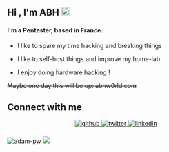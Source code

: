 ## <b>Hi , I'm ABH </b><img src="https://d16u9y6cg00afk.cloudfront.net/Genshin_Impact_Official_Chibi/966078.160.webp" style="width:20px"/></h1>

#### I'm a Pentester, based in France.

- I like to spare my time hacking and breaking things

- I like to self-host things and improve my home-lab

- I enjoy doing hardware hacking ! 

~~Maybe one day this will be up: abhw0rld.com~~

## Connect with me
<div align="center">
<a href="https://github.com/iamABH" target="_blank">
<img src=https://img.shields.io/badge/github-%2324292e.svg?&style=for-the-badge&logo=github&logoColor=white alt=github style="margin-bottom: 5px;" />
</a>
<a href="https://twitter.com/ABHsec" target="_blank">
<img src=https://img.shields.io/badge/twitter-%2300acee.svg?&style=for-the-badge&logo=twitter&logoColor=white alt=twitter style="margin-bottom: 5px;" />
</a>
<a href="https://linkedin.com/in/ABHsec" target="_blank">
<img src=https://img.shields.io/badge/linkedin-%231E77B5.svg?&style=for-the-badge&logo=linkedin&logoColor=white alt=linkedin style="margin-bottom: 5px;" />
</a>
</div>  
<br/>
<div align="center" style="display:inline-block;flex-wrap:nowrap";>
<img
src="https://github-readme-stats.vercel.app/api/top-langs?username=iamABH&show_icons=true&locale=en&bg_color=0d1117&text_color=ffffff&layout=compact"
alt="adam-pw"
bg_color=#808080/>
<img src="https://github-readme-stats.vercel.app/api?username=iamABH&show_icons=true&hide_border=true&theme=tokyonight" />
</div>


